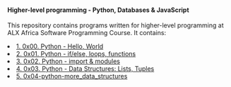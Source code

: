 #### Higher-level programming - Python, Databases & JavaScript

This repository contains programs written for higher-level programming at ALX Africa Software Programming Course.
It contains:
<li> <a href="https://github.com/mumbuamutuku/alx-higher_level_programming/tree/master/0x00-python-hello_world"> 1. 0x00. Python - Hello, World </a></li>
<li> <a href="https://github.com/mumbuamutuku/alx-higher_level_programming/tree/master/0x01-python-if_else_loops_functions">2. 0x01. Python - if/else, loops, functions </a> </li>
<li> <a href="https://github.com/mumbuamutuku/alx-higher_level_programming/tree/master/0x02-python-import_modules"> 3. 0x02. Python - import & modules </a> </li>
<li> <a href="https://github.com/mumbuamutuku/alx-higher_level_programming/tree/master/0x03-python-data_structures"> 4. 0x03. Python - Data Structures: Lists, Tuples </a></li>
<li> <a href="https://github.com/mumbuamutuku/alx-higher_level_programming/tree/master/0x04-python-more_data_structures"> 5. 0x04-python-more_data_structures </a> </li>

